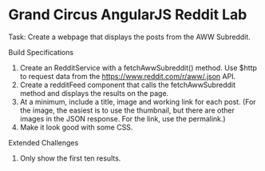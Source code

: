 # Grand Circus AngularJS Reddit Lab

Task: Create a webpage that displays the posts from the AWW Subreddit.

Build Specifications
1. Create an RedditService with a fetchAwwSubreddit() method. Use $http to request data
from the https://www.reddit.com/r/aww/.json API.
2. Create a redditFeed component that calls the fetchAwwSubreddit method and displays
the results on the page.
3. At a minimum, include a title, image and working link for each post. (For the image, the
easiest is to use the thumbnail, but there are other images in the JSON response. For
the link, use the permalink.)
4. Make it look good with some CSS.

Extended Challenges
1. Only show the first ten results.

